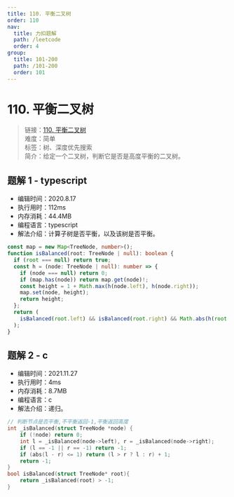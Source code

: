 ```yaml
---
title: 110. 平衡二叉树
order: 110
nav:
  title: 力扣题解
  path: /leetcode
  order: 4
group:
  title: 101-200
  path: /101-200
  order: 101
---
```


# 110. 平衡二叉树

> 链接：[110. 平衡二叉树](https://leetcode-cn.com/problems/balanced-binary-tree/)  
> 难度：简单  
> 标签：树、深度优先搜索  
> 简介：给定一个二叉树，判断它是否是高度平衡的二叉树。

## 题解 1 - typescript

- 编辑时间：2020.8.17
- 执行用时：112ms
- 内存消耗：44.4MB
- 编程语言：typescript
- 解法介绍：计算子树是否平衡，以及该树是否平衡。

```typescript
const map = new Map<TreeNode, number>();
function isBalanced(root: TreeNode | null): boolean {
  if (root === null) return true;
  const h = (node: TreeNode | null): number => {
    if (node === null) return 0;
    if (map.has(node)) return map.get(node)!;
    const height = 1 + Math.max(h(node.left), h(node.right));
    map.set(node, height);
    return height;
  };
  return (
    isBalanced(root.left) && isBalanced(root.right) && Math.abs(h(root.left) - h(root.right)) <= 1
  );
}
```

## 题解 2 - c

- 编辑时间：2021.11.27
- 执行用时：4ms
- 内存消耗：8.7MB
- 编程语言：c
- 解法介绍：递归。

```c
// 判断节点是否平衡,不平衡返回-1,平衡返回高度
int _isBalanced(struct TreeNode *node) {
    if (!node) return 0;
    int l = _isBalanced(node->left), r = _isBalanced(node->right);
    if (l == -1 || r == -1) return -1;
    if (abs(l - r) <= 1) return (l > r ? l : r) + 1;
    return -1;
}
bool isBalanced(struct TreeNode* root){
    return _isBalanced(root) > -1;
}
```
